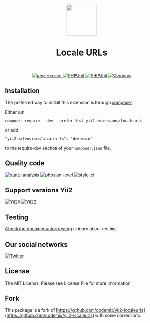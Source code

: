 <p align="center">
    <a href="https://github.com/yii2-extensions/localeurls" target="_blank">
        <img src="https://www.yiiframework.com/image/yii_logo_light.svg" height="100px;">
    </a>
    <h1 align="center">Locale URLs</h1>
    <br>
</p>

<p align="center">
    <a href="https://www.php.net/releases/8.1/en.php" target="_blank">
        <img src="https://img.shields.io/badge/PHP-%3E%3D8.1-787CB5" alt="php-version">
    </a>
    <a href="https://github.com/yii2-extensions/localeurls/actions/workflows/build.yml" target="_blank">
        <img src="https://github.com/yii2-extensions/localeurls/actions/workflows/build.yml/badge.svg" alt="PHPUnit">
    </a>
    <a href="https://github.com/yii2-extensions/localeurls/actions/workflows/compatibility.yml" target="_blank">
        <img src="https://github.com/yii2-extensions/localeurls/actions/workflows/compatibility.yml/badge.svg" alt="PHPUnit">
    </a>    
    <a href="https://codecov.io/gh/yii2-extensions/localeurls" target="_blank">
        <img src="https://codecov.io/gh/yii2-extensions/localeurls/graph/badge.svg?token=hLDHtLBgqV" alt="Codecov">
    </a>      
</p>

## Installation

The preferred way to install this extension is through [composer](https://getcomposer.org/download/).

Either run

```
composer require --dev --prefer-dist yii2-extensions/localeurls
```

or add

```
"yii2-extensions/localeurls": "dev-main"
```

to the require-dev section of your `composer.json` file.  

## Quality code

[![static-analysis](https://github.com/yii2-extensions/localeurls/actions/workflows/static.yml/badge.svg)](https://github.com/yii2-extensions/localeurls/actions/workflows/static.yml)
[![phpstan-level](https://img.shields.io/badge/PHPStan%20level-3-blue)](https://github.com/yii2-extensions/localeurls/actions/workflows/static.yml)
[![style-ci](https://github.styleci.io/repos/711867018/shield?branch=main)](https://github.styleci.io/repos/711867018?branch=main)

## Support versions Yii2

[![Yii20](https://img.shields.io/badge/Yii2%20version-2.0-blue)](https://github.com/yiisoft/yii2/tree/2.0.49.3)
[![Yii22](https://img.shields.io/badge/Yii2%20version-2.2-blue)](https://github.com/yiisoft/yii2/tree/2.2)

## Testing

[Check the documentation testing](/docs/testing.md) to learn about testing.

## Our social networks

[![Twitter](https://img.shields.io/badge/twitter-follow-1DA1F2?logo=twitter&logoColor=1DA1F2&labelColor=555555?style=flat)](https://twitter.com/Terabytesoftw)

## License

The MIT License. Please see [License File](LICENSE.md) for more information.

## Fork 

This package is a fork of [https://github.com/codemix/yii2-localeurls](https://github.com/codemix/yii2-localeurls) with some corrections.

